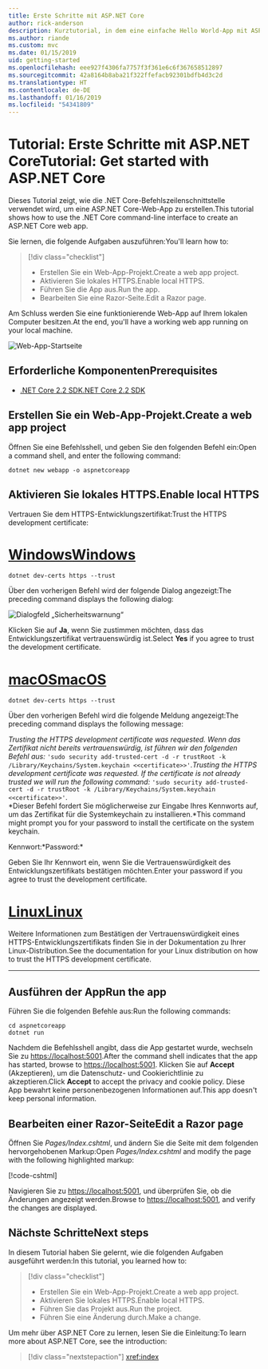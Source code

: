 ```yaml
---
title: Erste Schritte mit ASP.NET Core
author: rick-anderson
description: Kurztutorial, in dem eine einfache Hello World-App mit ASP.NET Core erstellt und ausgeführt wird.
ms.author: riande
ms.custom: mvc
ms.date: 01/15/2019
uid: getting-started
ms.openlocfilehash: eee927f4306fa7757f3f361e6c6f367658512897
ms.sourcegitcommit: 42a8164b8aba21f322ffefacb92301bdfb4d3c2d
ms.translationtype: HT
ms.contentlocale: de-DE
ms.lasthandoff: 01/16/2019
ms.locfileid: "54341809"
---
```

# <a name="tutorial-get-started-with-aspnet-core"></a><span data-ttu-id="7e980-103">Tutorial: Erste Schritte mit ASP.NET Core</span><span class="sxs-lookup"><span data-stu-id="7e980-103">Tutorial: Get started with ASP.NET Core</span></span>

<span data-ttu-id="7e980-104">Dieses Tutorial zeigt, wie die .NET Core-Befehlszeilenschnittstelle verwendet wird, um eine ASP.NET Core-Web-App zu erstellen.</span><span class="sxs-lookup"><span data-stu-id="7e980-104">This tutorial shows how to use the .NET Core command-line interface to create an ASP.NET Core web app.</span></span>

<span data-ttu-id="7e980-105">Sie lernen, die folgende Aufgaben auszuführen:</span><span class="sxs-lookup"><span data-stu-id="7e980-105">You'll learn how to:</span></span>

> [!div class="checklist"]
> * <span data-ttu-id="7e980-106">Erstellen Sie ein Web-App-Projekt.</span><span class="sxs-lookup"><span data-stu-id="7e980-106">Create a web app project.</span></span>
> * <span data-ttu-id="7e980-107">Aktivieren Sie lokales HTTPS.</span><span class="sxs-lookup"><span data-stu-id="7e980-107">Enable local HTTPS.</span></span>
> * <span data-ttu-id="7e980-108">Führen Sie die App aus.</span><span class="sxs-lookup"><span data-stu-id="7e980-108">Run the app.</span></span>
> * <span data-ttu-id="7e980-109">Bearbeiten Sie eine Razor-Seite.</span><span class="sxs-lookup"><span data-stu-id="7e980-109">Edit a Razor page.</span></span>

<span data-ttu-id="7e980-110">Am Schluss werden Sie eine funktionierende Web-App auf Ihrem lokalen Computer besitzen.</span><span class="sxs-lookup"><span data-stu-id="7e980-110">At the end, you'll have a working web app running on your local machine.</span></span>

![Web-App-Startseite](_static/home-page.png)

## <a name="prerequisites"></a><span data-ttu-id="7e980-112">Erforderliche Komponenten</span><span class="sxs-lookup"><span data-stu-id="7e980-112">Prerequisites</span></span>

* [<span data-ttu-id="7e980-113">.NET Core 2.2 SDK</span><span class="sxs-lookup"><span data-stu-id="7e980-113">.NET Core 2.2 SDK</span></span>](https://www.microsoft.com/net/download/all)

## <a name="create-a-web-app-project"></a><span data-ttu-id="7e980-114">Erstellen Sie ein Web-App-Projekt.</span><span class="sxs-lookup"><span data-stu-id="7e980-114">Create a web app project</span></span>

<span data-ttu-id="7e980-115">Öffnen Sie eine Befehlsshell, und geben Sie den folgenden Befehl ein:</span><span class="sxs-lookup"><span data-stu-id="7e980-115">Open a command shell, and enter the following command:</span></span>

```console
dotnet new webapp -o aspnetcoreapp
```

## <a name="enable-local-https"></a><span data-ttu-id="7e980-116">Aktivieren Sie lokales HTTPS.</span><span class="sxs-lookup"><span data-stu-id="7e980-116">Enable local HTTPS</span></span>

<span data-ttu-id="7e980-117">Vertrauen Sie dem HTTPS-Entwicklungszertifikat:</span><span class="sxs-lookup"><span data-stu-id="7e980-117">Trust the HTTPS development certificate:</span></span>

# <a name="windowstabwindows"></a>[<span data-ttu-id="7e980-118">Windows</span><span class="sxs-lookup"><span data-stu-id="7e980-118">Windows</span></span>](#tab/windows)

```console
dotnet dev-certs https --trust
```

<span data-ttu-id="7e980-119">Über den vorherigen Befehl wird der folgende Dialog angezeigt:</span><span class="sxs-lookup"><span data-stu-id="7e980-119">The preceding command displays the following dialog:</span></span>

![Dialogfeld „Sicherheitswarnung“](_static/cert.png)

<span data-ttu-id="7e980-121">Klicken Sie auf **Ja**, wenn Sie zustimmen möchten, dass das Entwicklungszertifikat vertrauenswürdig ist.</span><span class="sxs-lookup"><span data-stu-id="7e980-121">Select **Yes** if you agree to trust the development certificate.</span></span>

# <a name="macostabmacos"></a>[<span data-ttu-id="7e980-122">macOS</span><span class="sxs-lookup"><span data-stu-id="7e980-122">macOS</span></span>](#tab/macos)

```console
dotnet dev-certs https --trust
```

<span data-ttu-id="7e980-123">Über den vorherigen Befehl wird die folgende Meldung angezeigt:</span><span class="sxs-lookup"><span data-stu-id="7e980-123">The preceding command displays the following message:</span></span>

<span data-ttu-id="7e980-124">*Trusting the HTTPS development certificate was requested. Wenn das Zertifikat nicht bereits vertrauenswürdig, ist führen wir den folgenden Befehl aus:*  `'sudo security add-trusted-cert -d -r trustRoot -k /Library/Keychains/System.keychain <<certificate>>'`.</span><span class="sxs-lookup"><span data-stu-id="7e980-124">*Trusting the HTTPS development certificate was requested. If the certificate is not already trusted we will run the following command:* `'sudo security add-trusted-cert -d -r trustRoot -k /Library/Keychains/System.keychain <<certificate>>'`.</span></span>  
<span data-ttu-id="7e980-125">\*Dieser Befehl fordert Sie möglicherweise zur Eingabe Ihres Kennworts auf, um das Zertifikat für die Systemkeychain zu installieren.</span><span class="sxs-lookup"><span data-stu-id="7e980-125">\*This command might prompt you for your password to install the certificate on the system keychain.</span></span>

<span data-ttu-id="7e980-126">Kennwort:\*</span><span class="sxs-lookup"><span data-stu-id="7e980-126">Password:\*</span></span>

<span data-ttu-id="7e980-127">Geben Sie Ihr Kennwort ein, wenn Sie die Vertrauenswürdigkeit des Entwicklungszertifikats bestätigen möchten.</span><span class="sxs-lookup"><span data-stu-id="7e980-127">Enter your password if you agree to trust the development certificate.</span></span>

# <a name="linuxtablinux"></a>[<span data-ttu-id="7e980-128">Linux</span><span class="sxs-lookup"><span data-stu-id="7e980-128">Linux</span></span>](#tab/linux)

<span data-ttu-id="7e980-129">Weitere Informationen zum Bestätigen der Vertrauenswürdigkeit eines HTTPS-Entwicklungszertifikats finden Sie in der Dokumentation zu Ihrer Linux-Distribution.</span><span class="sxs-lookup"><span data-stu-id="7e980-129">See the documentation for your Linux distribution on how to trust the HTTPS development certificate.</span></span>

---

## <a name="run-the-app"></a><span data-ttu-id="7e980-130">Ausführen der App</span><span class="sxs-lookup"><span data-stu-id="7e980-130">Run the app</span></span>

<span data-ttu-id="7e980-131">Führen Sie die folgenden Befehle aus:</span><span class="sxs-lookup"><span data-stu-id="7e980-131">Run the following commands:</span></span>

```console
cd aspnetcoreapp
dotnet run
```

<span data-ttu-id="7e980-132">Nachdem die Befehlsshell angibt, dass die App gestartet wurde, wechseln Sie zu [https://localhost:5001](https://localhost:5001).</span><span class="sxs-lookup"><span data-stu-id="7e980-132">After the command shell indicates that the app has started, browse to [https://localhost:5001](https://localhost:5001).</span></span> <span data-ttu-id="7e980-133">Klicken Sie auf **Accept** (Akzeptieren), um die Datenschutz- und Cookierichtlinie zu akzeptieren.</span><span class="sxs-lookup"><span data-stu-id="7e980-133">Click **Accept** to accept the privacy and cookie policy.</span></span> <span data-ttu-id="7e980-134">Diese App bewahrt keine personenbezogenen Informationen auf.</span><span class="sxs-lookup"><span data-stu-id="7e980-134">This app doesn't keep personal information.</span></span>

## <a name="edit-a-razor-page"></a><span data-ttu-id="7e980-135">Bearbeiten einer Razor-Seite</span><span class="sxs-lookup"><span data-stu-id="7e980-135">Edit a Razor page</span></span>

<span data-ttu-id="7e980-136">Öffnen Sie *Pages/Index.cshtml*, und ändern Sie die Seite mit dem folgenden hervorgehobenen Markup:</span><span class="sxs-lookup"><span data-stu-id="7e980-136">Open *Pages/Index.cshtml* and modify the page with the following highlighted markup:</span></span>

[!code-cshtml[](sample/index.cshtml?highlight=9)]

<span data-ttu-id="7e980-137">Navigieren Sie zu [https://localhost:5001](https://localhost:5001), und überprüfen Sie, ob die Änderungen angezeigt werden.</span><span class="sxs-lookup"><span data-stu-id="7e980-137">Browse to [https://localhost:5001](https://localhost:5001), and verify the changes are displayed.</span></span>

## <a name="next-steps"></a><span data-ttu-id="7e980-138">Nächste Schritte</span><span class="sxs-lookup"><span data-stu-id="7e980-138">Next steps</span></span>

<span data-ttu-id="7e980-139">In diesem Tutorial haben Sie gelernt, wie die folgenden Aufgaben ausgeführt werden:</span><span class="sxs-lookup"><span data-stu-id="7e980-139">In this tutorial, you learned how to:</span></span>

> [!div class="checklist"]
> * <span data-ttu-id="7e980-140">Erstellen Sie ein Web-App-Projekt.</span><span class="sxs-lookup"><span data-stu-id="7e980-140">Create a web app project.</span></span>
> * <span data-ttu-id="7e980-141">Aktivieren Sie lokales HTTPS.</span><span class="sxs-lookup"><span data-stu-id="7e980-141">Enable local HTTPS.</span></span>
> * <span data-ttu-id="7e980-142">Führen Sie das Projekt aus.</span><span class="sxs-lookup"><span data-stu-id="7e980-142">Run the project.</span></span>
> * <span data-ttu-id="7e980-143">Führen Sie eine Änderung durch.</span><span class="sxs-lookup"><span data-stu-id="7e980-143">Make a change.</span></span>

<span data-ttu-id="7e980-144">Um mehr über ASP.NET Core zu lernen, lesen Sie die Einleitung:</span><span class="sxs-lookup"><span data-stu-id="7e980-144">To learn more about ASP.NET Core, see the introduction:</span></span>

> [!div class="nextstepaction"]
> <xref:index>
